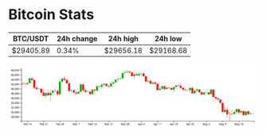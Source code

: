 # Bitcoin Stats

BTC/USDT|24h change|24h high|24h low|
|---|---|---|---|
|$29405.89|0.34%|$29656.18|$29168.68|

<img src="./chart.svg">
